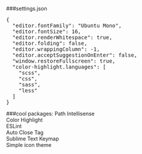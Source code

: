 ###settings.json
<pre>
{
  "editor.fontFamily": "Ubuntu Mono",
  "editor.fontSize": 16,
  "editor.renderWhitespace": true,
  "editor.folding": false,
  "editor.wrappingColumn": -1,
  "editor.acceptSuggestionOnEnter": false,
  "window.restoreFullscreen": true,
  "color-highlight.languages": [
    "scss",
    "css",
    "sass",
    "less"
  ]
}
</pre>

###cool packages:
Path Intellisense <br/>
Color Highlight <br/>
ESLint <br/>
Auto Close Tag <br/>
Sublime Text Keymap <br/>
Simple icon theme <br/>
